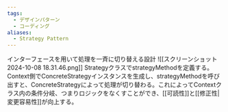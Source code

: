 ```yaml
---
tags:
  - デザインパターン
  - コーディング
aliases:
  - Strategy Pattern
---
```

インターフェースを用いて処理を一斉に切り替える設計
![[スクリーンショット 2024-10-08 18.31.46.png]]
StrategyクラスでstrategyMethodを定義する。Context側でConcreteStrategyインスタンスを生成し、strategyMethodを呼び出すと、ConcreteStrategyによって処理が切り替わる。これによってContextクラス内の条件分岐、つまりロジックをなくすことができ、[[可読性]]と[[修正性|変更容易性]]が向上する。
